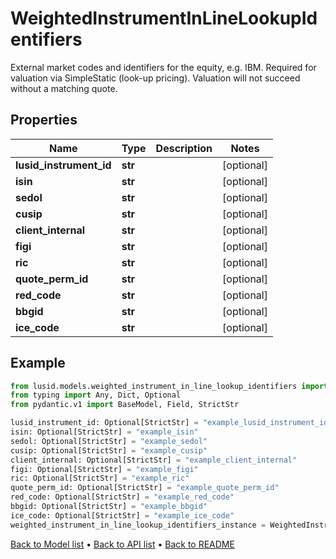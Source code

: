 # WeightedInstrumentInLineLookupIdentifiers

External market codes and identifiers for the equity, e.g. IBM. Required for valuation via SimpleStatic (look-up pricing). Valuation will not succeed without a matching quote.
## Properties
Name | Type | Description | Notes
------------ | ------------- | ------------- | -------------
**lusid_instrument_id** | **str** |  | [optional] 
**isin** | **str** |  | [optional] 
**sedol** | **str** |  | [optional] 
**cusip** | **str** |  | [optional] 
**client_internal** | **str** |  | [optional] 
**figi** | **str** |  | [optional] 
**ric** | **str** |  | [optional] 
**quote_perm_id** | **str** |  | [optional] 
**red_code** | **str** |  | [optional] 
**bbgid** | **str** |  | [optional] 
**ice_code** | **str** |  | [optional] 
## Example

```python
from lusid.models.weighted_instrument_in_line_lookup_identifiers import WeightedInstrumentInLineLookupIdentifiers
from typing import Any, Dict, Optional
from pydantic.v1 import BaseModel, Field, StrictStr

lusid_instrument_id: Optional[StrictStr] = "example_lusid_instrument_id"
isin: Optional[StrictStr] = "example_isin"
sedol: Optional[StrictStr] = "example_sedol"
cusip: Optional[StrictStr] = "example_cusip"
client_internal: Optional[StrictStr] = "example_client_internal"
figi: Optional[StrictStr] = "example_figi"
ric: Optional[StrictStr] = "example_ric"
quote_perm_id: Optional[StrictStr] = "example_quote_perm_id"
red_code: Optional[StrictStr] = "example_red_code"
bbgid: Optional[StrictStr] = "example_bbgid"
ice_code: Optional[StrictStr] = "example_ice_code"
weighted_instrument_in_line_lookup_identifiers_instance = WeightedInstrumentInLineLookupIdentifiers(lusid_instrument_id=lusid_instrument_id, isin=isin, sedol=sedol, cusip=cusip, client_internal=client_internal, figi=figi, ric=ric, quote_perm_id=quote_perm_id, red_code=red_code, bbgid=bbgid, ice_code=ice_code)

```

[Back to Model list](../README.md#documentation-for-models) &#8226; [Back to API list](../README.md#documentation-for-api-endpoints) &#8226; [Back to README](../README.md)

